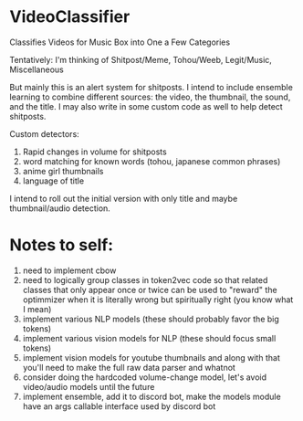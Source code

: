 # VideoClassifier
Classifies Videos for Music Box into One a Few Categories

Tentatively: I'm thinking of Shitpost/Meme, Tohou/Weeb, Legit/Music, Miscellaneous

But mainly this is an alert system for shitposts. I intend to include ensemble learning to combine different sources: the video, the thumbnail, the sound, and the title. I may also write in some custom code as well to help detect shitposts.

Custom detectors:
1. Rapid changes in volume for shitposts
2. word matching for known words (tohou, japanese common phrases)
3. anime girl thumbnails
4. language of title

I intend to roll out the initial version with only title and maybe thumbnail/audio detection.

# Notes to self:
1. need to implement cbow
2. need to logically group classes in token2vec code so that related classes that only appear once or twice can be used to "reward" the optimmizer when it is literally wrong but spiritually right (you know what I mean)
3. implement various NLP models (these should probably favor the big tokens)
4. implement various vision models for NLP (these should focus small tokens)
5. implement vision models for youtube thumbnails and along with that you'll need to make the full raw data parser and whatnot
6. consider doing the hardcoded volume-change model, let's avoid video/audio models until the future
7. implement ensemble, add it to discord bot, make the models module have an args callable interface used by discord bot